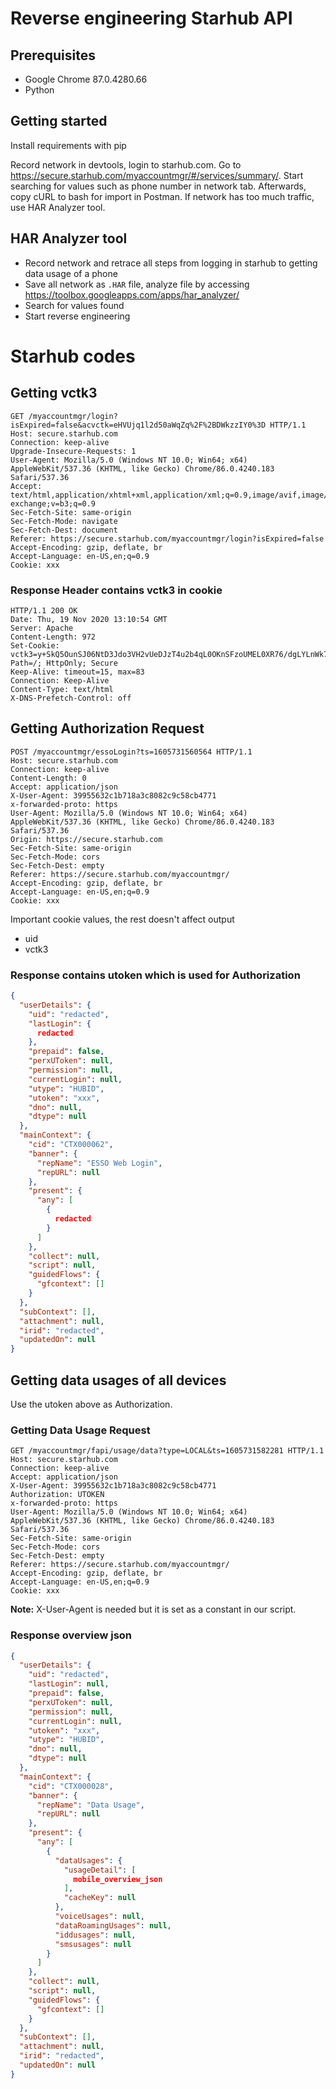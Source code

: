 # Reverse engineering Starhub API

## Prerequisites

* Google Chrome 87.0.4280.66
* Python

## Getting started

Install requirements with pip

Record network in devtools, login to starhub.com. Go to https://secure.starhub.com/myaccountmgr/#/services/summary/. Start searching for values such as phone number in network tab. Afterwards, copy cURL to bash for import in Postman. If network has too much traffic, use HAR Analyzer tool.

## HAR Analyzer tool

* Record network and retrace all steps from logging in starhub to getting data usage of a phone
* Save all network as `.HAR` file, analyze file by accessing https://toolbox.googleapps.com/apps/har_analyzer/
* Search for values found
* Start reverse engineering

# Starhub codes

## Getting vctk3
```
GET /myaccountmgr/login?isExpired=false&acvctk=eHVUjq1l2d50aWqZq%2F%2BDWkzzIY0%3D HTTP/1.1
Host: secure.starhub.com
Connection: keep-alive
Upgrade-Insecure-Requests: 1
User-Agent: Mozilla/5.0 (Windows NT 10.0; Win64; x64) AppleWebKit/537.36 (KHTML, like Gecko) Chrome/86.0.4240.183 Safari/537.36
Accept: text/html,application/xhtml+xml,application/xml;q=0.9,image/avif,image/webp,image/apng,*/*;q=0.8,application/signed-exchange;v=b3;q=0.9
Sec-Fetch-Site: same-origin
Sec-Fetch-Mode: navigate
Sec-Fetch-Dest: document
Referer: https://secure.starhub.com/myaccountmgr/login?isExpired=false
Accept-Encoding: gzip, deflate, br
Accept-Language: en-US,en;q=0.9
Cookie: xxx
```

### Response Header contains vctk3 in cookie

```
HTTP/1.1 200 OK
Date: Thu, 19 Nov 2020 13:10:54 GMT
Server: Apache
Content-Length: 972
Set-Cookie: vctk3=y+SkQ5OunSJ06NtD3Jdo3VH2vUeDJzT4u2b4qL0OKnSFzoUMEL0XR76/dgLYLnWk7HKNLSHOR0WU46IbqbzHZymgbyu+DH/Zi+lnefSoB9AK9m3+uTG9I7ZQLSOhbU/RnTkYpNtijLoGtlwJjqLz+r8fI5bhHksptqDGPcn0NSUAM60BPDSzDGTTMILMjVa42evF0BSBYzsbIQn+5nL1HafgxETg7kCnGlz/54FdHtvbFqHrfMw/+SiujvIArbVDWZaaj0lSSYoh0htcAJBwmrbKRsgXmg74iIQfNyK+6BPhzfK2uIntPEbXVwyttP1Ygic6Dd69l6BD4YWDKGrrWoTCz6d7PueAOtE5N0L3APW+U4+sCAN3aC3k7J+7JM3B4hJKHSgRxuCfxNdbnEGHwMYa+5zuuVhbo0p8+73G5fy1DkzID6FGzl/xsMuKqfQo; Path=/; HttpOnly; Secure
Keep-Alive: timeout=15, max=83
Connection: Keep-Alive
Content-Type: text/html
X-DNS-Prefetch-Control: off
```

## Getting Authorization Request
```
POST /myaccountmgr/essoLogin?ts=1605731560564 HTTP/1.1
Host: secure.starhub.com
Connection: keep-alive
Content-Length: 0
Accept: application/json
X-User-Agent: 39955632c1b718a3c8082c9c58cb4771
x-forwarded-proto: https
User-Agent: Mozilla/5.0 (Windows NT 10.0; Win64; x64) AppleWebKit/537.36 (KHTML, like Gecko) Chrome/86.0.4240.183 Safari/537.36
Origin: https://secure.starhub.com
Sec-Fetch-Site: same-origin
Sec-Fetch-Mode: cors
Sec-Fetch-Dest: empty
Referer: https://secure.starhub.com/myaccountmgr/
Accept-Encoding: gzip, deflate, br
Accept-Language: en-US,en;q=0.9
Cookie: xxx
```

Important cookie values, the rest doesn't affect output

* uid
* vctk3

### Response contains utoken which is used for Authorization
```json
{
  "userDetails": {
    "uid": "redacted",
    "lastLogin": {
      redacted
    },
    "prepaid": false,
    "perxUToken": null,
    "permission": null,
    "currentLogin": null,
    "utype": "HUBID",
    "utoken": "xxx",
    "dno": null,
    "dtype": null
  },
  "mainContext": {
    "cid": "CTX000062",
    "banner": {
      "repName": "ESSO Web Login",
      "repURL": null
    },
    "present": {
      "any": [
        {
          redacted
        }
      ]
    },
    "collect": null,
    "script": null,
    "guidedFlows": {
      "gfcontext": []
    }
  },
  "subContext": [],
  "attachment": null,
  "irid": "redacted",
  "updatedOn": null
}
```

## Getting data usages of all devices
Use the utoken above as Authorization.

### Getting Data Usage Request
```
GET /myaccountmgr/fapi/usage/data?type=LOCAL&ts=1605731582281 HTTP/1.1
Host: secure.starhub.com
Connection: keep-alive
Accept: application/json
X-User-Agent: 39955632c1b718a3c8082c9c58cb4771
Authorization: UTOKEN
x-forwarded-proto: https
User-Agent: Mozilla/5.0 (Windows NT 10.0; Win64; x64) AppleWebKit/537.36 (KHTML, like Gecko) Chrome/86.0.4240.183 Safari/537.36
Sec-Fetch-Site: same-origin
Sec-Fetch-Mode: cors
Sec-Fetch-Dest: empty
Referer: https://secure.starhub.com/myaccountmgr/
Accept-Encoding: gzip, deflate, br
Accept-Language: en-US,en;q=0.9
Cookie: xxx
```

**Note:** X-User-Agent is needed but it is set as a constant in our script.

### Response overview json
```json
{
  "userDetails": {
    "uid": "redacted",
    "lastLogin": null,
    "prepaid": false,
    "perxUToken": null,
    "permission": null,
    "currentLogin": null,
    "utoken": "xxx",
    "utype": "HUBID",
    "dno": null,
    "dtype": null
  },
  "mainContext": {
    "cid": "CTX000028",
    "banner": {
      "repName": "Data Usage",
      "repURL": null
    },
    "present": {
      "any": [
        {
          "dataUsages": {
            "usageDetail": [
              mobile_overview_json
            ],
            "cacheKey": null
          },
          "voiceUsages": null,
          "dataRoamingUsages": null,
          "iddusages": null,
          "smsusages": null
        }
      ]
    },
    "collect": null,
    "script": null,
    "guidedFlows": {
      "gfcontext": []
    }
  },
  "subContext": [],
  "attachment": null,
  "irid": "redacted",
  "updatedOn": null
}
```